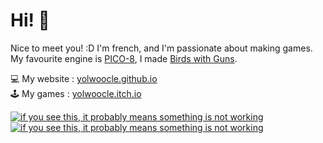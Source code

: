 # Hi! 👋

Nice to meet you! :D I'm french, and I'm passionate about making games.
My favourite engine is [PICO-8](https://pico8.com/), I made [Birds with Guns](https://yolwoocle.itch.io/birds-with-guns/).

💻 My website : [yolwoocle.github.io](https://yolwoocle.github.io/) \
🕹 My games : [yolwoocle.itch.io](https://yolwoocle.itch.io)

[![if you see this, it probably means something is not working](https://github-readme-stats.vercel.app/api?username=Yolwoocle&show_icons=true&include_all_commits=true&count_private=true&hide_border=true&theme=dark)](https://github.com/anuraghazra/github-readme-stats)
[![if you see this, it probably means something is not working](https://github-readme-stats.vercel.app/api/top-langs/?username=Yolwoocle&langs_count=4&hide_border=true&theme=dark&langs_count=9)](https://github.com/anuraghazra/github-readme-stats)

<!--[![if you see this, it probably means something is not working](https://github-readme-stats.vercel.app/api?username=Yolwoocle&show_icons=true&include_all_commits=true&count_private=true&hide_border=true&bg_color=0d1117&title_color=58a6ff&text_color=8b949e&icon_color=8b949e)](https://github.com/anuraghazra/github-readme-stats)
[![if you see this, it probably means something is not working](https://github-readme-stats.vercel.app/api/top-langs/?username=Yolwoocle&langs_count=4&layout=compact&hide_border=true&bg_color=0d1117&title_color=58a6ff&text_color=8b949e&icon_color=8b949e)](https://github.com/anuraghazra/github-readme-stats)-->
